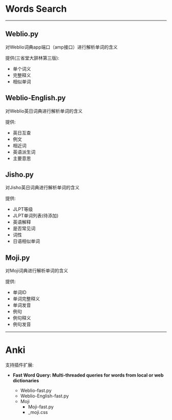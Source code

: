 # Words Search

------

## Weblio.py

对Weblio词典app端口（amp接口）进行解析单词的含义

提供(三省堂大辞林第三版):

- 单个词义
- 完整释义
- 相似单词

## Weblio-English.py

对Weblio英日词典进行解析单词的含义

提供:

- 英日互查
- 例文
- 相近词
- 英语派生词
- 主要意思

## Jisho.py

对Jisho英日词典进行解析单词的含义

提供:

- JLPT等级
- JLPT单词列表(待添加)
- 英语解释
- 是否常见词
- 词性
- 日语相似单词

## Moji.py

对Moji词典进行解析单词的含义

提供:

- 单词ID
- 单词完整释义
- 单词发音
- 例句
- 例句释义
- 例句发音

------

# Anki

支持插件扩展:

- **Fast Word Query: Multi-threaded queries for words from local or web dictionaries**

  [插件地址]: https://ankiweb.net/shared/info/1807206748

  - Weblio-fast.py
  - Weblio-English-fast.py
  - Moji
    - Moji-fast.py
    - _moji.css

  